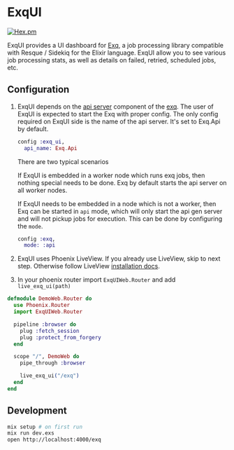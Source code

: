 # ExqUI

[![Hex.pm](https://img.shields.io/hexpm/v/exq_ui.svg)](https://hex.pm/packages/exq_ui)

ExqUI provides a UI dashboard for [Exq](https://github.com/akira/exq), a job processing library
compatible with Resque / Sidekiq for the Elixir language. ExqUI allow
you to see various job processing stats, as well as details on failed,
retried, scheduled jobs, etc.

## Configuration

1. ExqUI depends on the [api server](https://hexdocs.pm/exq/Exq.Api.html#content) component of the [exq](https://github.com/akira/exq). The
   user of ExqUI is expected to start the Exq with proper config. The
   only config required on ExqUI side is the name of the api
   server. It's set to Exq.Api by default.

   ```elixir
   config :exq_ui,
     api_name: Exq.Api
   ```
   There are two typical scenarios

   If ExqUI is embedded in a worker node which runs exq jobs, then
   nothing special needs to be done. Exq by default starts the api
   server on all worker nodes.

   If ExqUI needs to be embedded in a node which is not a worker, then
   Exq can be started in `api` mode, which will only start the api
   gen server and will not pickup jobs for execution. This can be done
   by configuring the `mode`.

   ```elixir
   config :exq,
     mode: :api
   ```

1. ExqUI uses Phoenix LiveView. If you already use LiveView, skip to
next step. Otherwise follow LiveView [installation docs](https://hexdocs.pm/phoenix_live_view/installation.html).

1. In your phoenix router import `ExqUIWeb.Router` and add
`live_exq_ui(path)`

```elixir
defmodule DemoWeb.Router do
  use Phoenix.Router
  import ExqUIWeb.Router

  pipeline :browser do
    plug :fetch_session
    plug :protect_from_forgery
  end

  scope "/", DemoWeb do
    pipe_through :browser

    live_exq_ui("/exq")
  end
end
```

## Development

```sh
mix setup # on first run
mix run dev.exs
open http://localhost:4000/exq
```
